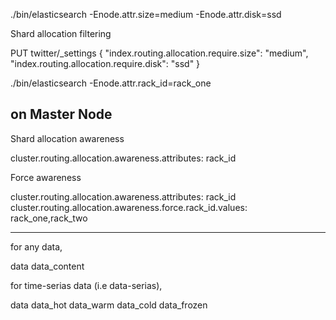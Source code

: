

./bin/elasticsearch -Enode.attr.size=medium -Enode.attr.disk=ssd


Shard allocation filtering

PUT twitter/_settings
{
  "index.routing.allocation.require.size": "medium",
  "index.routing.allocation.require.disk": "ssd"
}


./bin/elasticsearch -Enode.attr.rack_id=rack_one


on Master Node
------------------------------------------

Shard allocation awareness

cluster.routing.allocation.awareness.attributes: rack_id

Force awareness

cluster.routing.allocation.awareness.attributes: rack_id
cluster.routing.allocation.awareness.force.rack_id.values: rack_one,rack_two


-------------------------------------------------------------

for any data,

  data
  data_content


for time-serias data (i.e data-serias),

  data
  data_hot
  data_warm
  data_cold
  data_frozen
  



